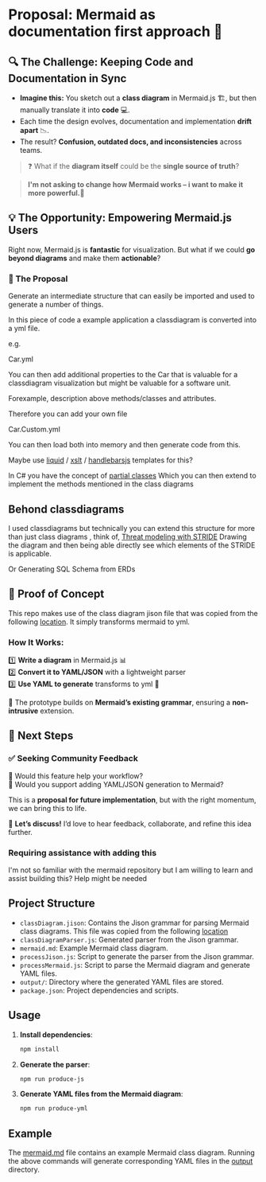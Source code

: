 # Proposal: Mermaid as documentation first approach 🚀

## 🔍 The Challenge: Keeping Code and Documentation in Sync  

- **Imagine this:** You sketch out a **class diagram** in Mermaid.js 🏗️, but then manually translate it into **code** 💻.  
- Each time the design evolves, documentation and implementation **drift apart** 📉.  
- The result? **Confusion, outdated docs, and inconsistencies** across teams.  

> ❓ What if the **diagram itself** could be the **single source of truth**?  

> **I'm not asking to change how Mermaid works – i want to make it more powerful.💪**  

## 💡 The Opportunity: Empowering Mermaid.js Users  

Right now, Mermaid.js is **fantastic** for visualization. But what if we could **go beyond diagrams** and make them **actionable**?  

### 🔹 The Proposal  

Generate an intermediate structure that can easily be imported and used to generate a number of things.

In this piece of code a example application a classdiagram is converted into a yml file.

e.g.

Car.yml

You can then add additional properties to the Car that is valuable for a classdiagram visualization but might be valuable for a software unit.

Forexample, description above methods/classes and attributes.

Therefore you can add your own file

Car.Custom.yml

You can then load both into memory and then generate code from this. 

Maybe use [liquid](https://shopify.github.io/liquid/basics/introduction/) / [xslt](https://www.w3schools.com/xml/xml_xslt.asp) / [handlebarsjs](https://handlebarsjs.com/guide/) templates for this?

In C# you have the concept of [partial classes](https://learn.microsoft.com/en-us/dotnet/csharp/programming-guide/classes-and-structs/partial-classes-and-methods)
Which you can then extend to implement the methods mentioned in the class diagrams

## Behond classdiagrams

I used classdiagrams but technically you can extend this structure for more than just class diagrams
, think of, 
[Threat modeling with STRIDE](https://owasp.org/www-community/Threat_Modeling_Process)
Drawing the diagram and then being able directly see which elements of the STRIDE is applicable.

Or Generating SQL Schema from ERDs

## 🔬 Proof of Concept  

This repo makes use of the class diagram jison file that was copied from the following [location](https://github.com/mermaid-js/mermaid/blob/develop/packages/mermaid/src/diagrams/class/parser/classDiagram.jison). 
It simply transforms mermaid to yml.

### How It Works:  

1️⃣ **Write a diagram** in Mermaid.js 📊  
2️⃣ **Convert it to YAML/JSON** with a lightweight parser  
3️⃣ **Use YAML to generate** transforms to yml  🎯  

🔗 The prototype builds on **Mermaid’s existing grammar**, ensuring a **non-intrusive** extension.

## 🔧 Next Steps  

### ✅ Seeking Community Feedback  

🔹 Would this feature help your workflow?  
🔹 Would you support adding YAML/JSON generation to Mermaid?  

This is a **proposal for future implementation**, but with the right momentum, we can bring this to life.  

👥 **Let’s discuss!** I’d love to hear feedback, collaborate, and refine this idea further.  

### Requiring assistance with adding this

I'm not so familiar with the mermaid repository but I am willing to learn and assist building this? Help might be needed

## Project Structure

- `classDiagram.jison`: Contains the Jison grammar for parsing Mermaid class diagrams. This file was copied from the following  [location](https://github.com/mermaid-js/mermaid/blob/develop/packages/mermaid/src/diagrams/class/parser/classDiagram.jison)
- `classDiagramParser.js`: Generated parser from the Jison grammar.
- `mermaid.md`: Example Mermaid class diagram.
- `processJison.js`: Script to generate the parser from the Jison grammar.
- `processMermaid.js`: Script to parse the Mermaid diagram and generate YAML files.
- `output/`: Directory where the generated YAML files are stored.
- `package.json`: Project dependencies and scripts.

## Usage

1. **Install dependencies**:
    ```sh
    npm install
    ```

2. **Generate the parser**:
    ```sh
    npm run produce-js
    ```

3. **Generate YAML files from the Mermaid diagram**:
    ```sh
    npm run produce-yml
    ```

## Example

The [mermaid.md](./mermaid.md) file contains an example Mermaid class diagram. Running the above commands will generate corresponding YAML files in the [output](./output/) directory.
